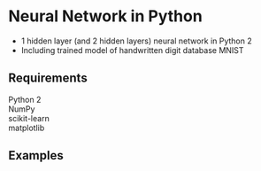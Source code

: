 # Neural Network in Python
* 1 hidden layer (and 2 hidden layers) neural network in Python 2
* Including trained model of handwritten digit database MNIST

## Requirements
Python 2  
NumPy  
scikit-learn  
matplotlib  

## Examples





